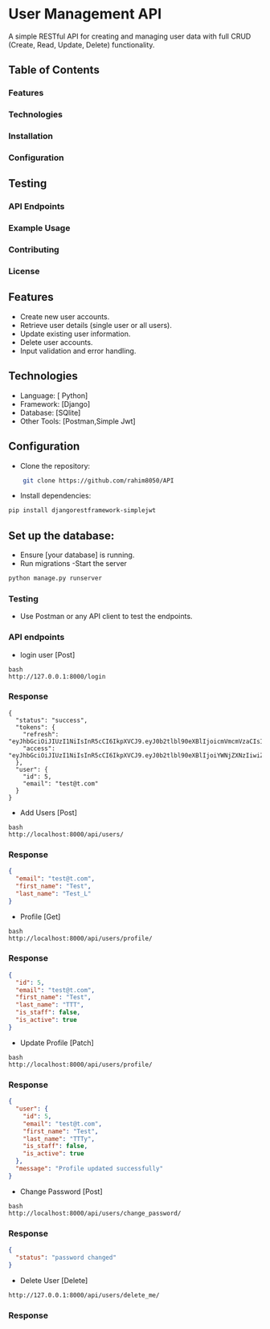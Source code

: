 # User Management API
A simple RESTful API for creating and managing user data with full CRUD (Create, Read, Update, Delete) functionality.

## Table of Contents
### Features 
### Technologies 
### Installation 
### Configuration 
## Testing
### API Endpoints 
### Example Usage
### Contributing
### License 
## Features
- Create new user accounts.
- Retrieve user details (single user or all users).
- Update existing user information.
- Delete user accounts.
- Input validation and error handling.

## Technologies
- Language: [ Python]
- Framework: [Django]
- Database: [SQlite]
- Other Tools: [Postman,Simple Jwt]

## Configuration
- Clone the repository:
```bash 
    git clone https://github.com/rahim8050/API
```
- Install dependencies:
``` bash 
pip install djangorestframework-simplejwt
```

## Set up the database:
- Ensure [your database] is running.
- Run migrations 
-Start the server
```bash
python manage.py runserver
```
### Testing
- Use Postman or any API client to test the endpoints.




### API endpoints
- login user [Post]
```
bash
http://127.0.0.1:8000/login
```
### Response
```
{
  "status": "success",
  "tokens": {
    "refresh": "eyJhbGciOiJIUzI1NiIsInR5cCI6IkpXVCJ9.eyJ0b2tlbl90eXBlIjoicmVmcmVzaCIsImV4cCI6MTc0NzQ3NjMwMSwiaWF0IjoxNzQ3Mzg5OTAxLCJqdGkiOiIwNmEwOGI3ODQ5M2I0ZTU2YTZmZTE5MWY2N2ZmNzgwZCIsInVzZXJfaWQiOjV9.I4g9o3Ndv_viQPZcVTil2HHycVhxzlurMIOqoVMwFBM",
    "access": "eyJhbGciOiJIUzI1NiIsInR5cCI6IkpXVCJ9.eyJ0b2tlbl90eXBlIjoiYWNjZXNzIiwiZXhwIjoxNzUyNTczOTAxLCJpYXQiOjE3NDczODk5MDEsImp0aSI6IjQzODRhMDdmMzFmMzQ1NTlhMzk4ZmVmZGZmMzIwZjliIiwidXNlcl9pZCI6NX0.AI0S9Rh2WfuIcGmlpMoFKaLtAHcd3TO1HUWIHsC79B8"
  },
  "user": {
    "id": 5,
    "email": "test@t.com"
  }
}
```
- Add Users [Post] 
```
bash
http://localhost:8000/api/users/
```
### Response
``` json
{
  "email": "test@t.com",
  "first_name": "Test",
  "last_name": "Test_L"
}
```
- Profile [Get]
```
bash
http://localhost:8000/api/users/profile/

```
### Response
``` json
{
  "id": 5,
  "email": "test@t.com",
  "first_name": "Test",
  "last_name": "TTT",
  "is_staff": false,
  "is_active": true
}
```

- Update Profile [Patch]
```
bash 
http://localhost:8000/api/users/profile/
```
### Response
``` json
{
  "user": {
    "id": 5,
    "email": "test@t.com",
    "first_name": "Test",
    "last_name": "TTTy",
    "is_staff": false,
    "is_active": true
  },
  "message": "Profile updated successfully"
}
```
- Change Password [Post]
```
bash 
http://localhost:8000/api/users/change_password/
```
### Response
```json
{
  "status": "password changed"
}
```
- Delete User [Delete]
``` bash
http://127.0.0.1:8000/api/users/delete_me/

```
### Response
```json

```